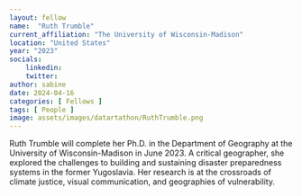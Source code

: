 ```yaml
---
layout: fellow
name:  "Ruth Trumble"
current_affiliation: "The University of Wisconsin-Madison"
location: "United States"
year: "2023"
socials:
    linkedin: 
    twitter: 
author: sabine
date: 2024-04-16
categories: [ Fellows ]
tags: [ People ]
image: assets/images/datartathon/RuthTrumble.png
---
```


Ruth Trumble will complete her Ph.D. in the Department of Geography at the University of Wisconsin-Madison in June 2023. A critical geographer, she explored the challenges to building and sustaining disaster preparedness systems in the former Yugoslavia. Her research is at the crossroads of climate justice, visual communication, and geographies of vulnerability.
